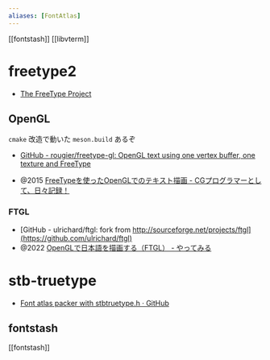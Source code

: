 ```yaml
---
aliases: [FontAtlas]
---
```


[[fontstash]] [[libvterm]]

# freetype2

- [The FreeType Project](https://freetype.org/)

## OpenGL

`cmake` 改造で動いた
`meson.build` あるぞ

- [GitHub - rougier/freetype-gl: OpenGL text using one vertex buffer, one texture and FreeType](https://github.com/rougier/freetype-gl)

- @2015 [FreeTypeを使ったOpenGLでのテキスト描画 - CGプログラマーとして、日々記録！](https://blendgimper.hatenablog.jp/entry/2016/01/01/074615)

### FTGL

- [GitHub - ulrichard/ftgl: fork from http://sourceforge.net/projects/ftgl](https://github.com/ulrichard/ftgl)
- @2022 [OpenGLで日本語を描画する（FTGL） - やってみる](https://ytyaru.hatenablog.com/entry/2022/05/23/000000)

# stb-truetype

- [Font atlas packer with stbtruetype.h · GitHub](https://gist.github.com/vassvik/f442a4cc6127bc7967c583a12b148ac9)

## fontstash

[[fontstash]]

## OpenGL

- [GitHub - Shirakumo/libfond: Simple OpenGL font rendering based on stb_truetype](https://github.com/Shirakumo/libfond)
- [GitHub - cjxgm/font-render: render font from almost scratch. distance field, CJK, TTF/TTC with stb_truetype, stb_image_resize, OpenGL 3.3 Core Profile, utf8, font probing by fontconfig.](https://github.com/cjxgm/font-render)

# stb_easy_font

`ascii` 用

- [stb_easy_font.hのご紹介 - Qiita](https://qiita.com/hon_no_mushi/items/6ad9ca33aff6c90dc3f3)

# rust

## fontdue

[GitHub - mooman219/fontdue: The fastest font renderer in the world, written in pure rust.](https://github.com/mooman219/fontdue)
